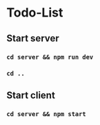 # Todo-List
## Start server
### `cd server && npm run dev`
### `cd ..`

## Start client
### `cd server && npm start` 
